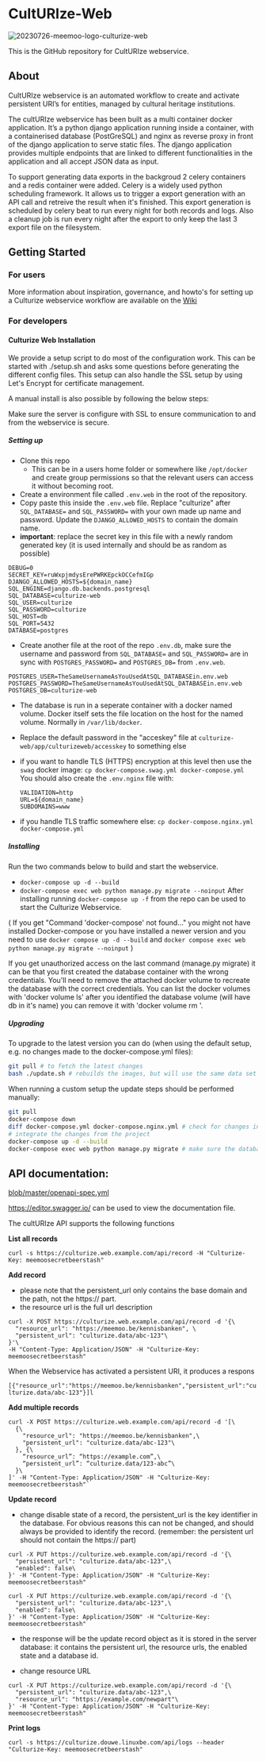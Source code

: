 # CultURIze-Web


![20230726-meemoo-logo-culturize-web](https://github.com/viaacode/culturize-web/assets/14292591/31523e53-1dd4-4647-a6e9-5788eac1c12a)


This is the GitHub repository for CultURIze webservice.

## About

CultURIze webservice is an automated workflow to create and activate persistent URI’s for entities, managed by cultural heritage institutions.

The cultURIze webservice has been built as a multi container docker application. It’s a python django application running inside a container, with a containerised database (PostGreSQL) and nginx as reverse proxy in front of the django application to serve static files. The django application provides multiple endpoints that are linked to different functionalities in the application and all accept JSON data as input.

To support generating data exports in the backgroud 2 celery containers and a redis container were added. Celery is a widely used python scheduling framework. It allows us to trigger a export generation with an API call and retreive the result when it's finished. This export generation is scheduled by celery beat to run every night for both records and logs. Also a cleanup job is run every night after the export to only keep the last 3 export file on the filesystem.


## Getting Started

### For users
More information about inspiration, governance, and howto's for setting up a Culturize webservice workflow are available on the [Wiki](https://github.com/viaacode/culturize-web/wiki)

### For developers

#### Culturize Web Installation 

We provide a setup script to do most of the configuration work. This can be started with ./setup.sh
and asks some questions before generating the different config files. This setup can also handle the
SSL setup by using Let's Encrypt for certificate management.

A manual install is also possible by following the below steps:

Make sure the server is configure with SSL to ensure communication to and from the webservice is secure.

##### Setting up

* Clone this repo
  * This can be in a users home folder or somewhere like `/opt/docker` and create group permissions
    so that the relevant users can access it without becoming root.
* Create a environment file called `.env.web` in the root of the repository.
* Copy paste this inside the `.env.web` file. Replace "culturize" after `SQL_DATABASE=` and `SQL_PASSWORD=` with your own made up name and password. Update the `DJANGO_ALLOWED_HOSTS` to contain the domain name.
* **important**: replace the secret key in this file with a newly random generated key (it is used
  internally and should be as random as possible)
```
DEBUG=0
SECRET_KEY=ruWxpjmdysErePWRKEpckOCCefmIGp
DJANGO_ALLOWED_HOSTS=${domain_name}
SQL_ENGINE=django.db.backends.postgresql
SQL_DATABASE=culturize-web
SQL_USER=culturize
SQL_PASSWORD=culturize
SQL_HOST=db
SQL_PORT=5432
DATABASE=postgres
```
* Create another file at the root of the repo `.env.db`, make sure the username and password from `SQL_DATABASE=` and `SQL_PASSWORD=` are in sync with `POSTGRES_PASSWORD=` and `POSTGRES_DB=` from `.env.web`.
```
POSTGRES_USER=TheSameUsernameAsYouUsedAtSQL_DATABASEin.env.web
POSTGRES_PASSWORD=TheSameUsernameAsYouUsedAtSQL_DATABASEin.env.web
POSTGRES_DB=culturize-web
```
* The database is run in a seperate container with a docker named volume. Docker itself sets the
  file location on the host for the named volume. Normally in `/var/lib/docker`.
* Replace the default password in the "acceskey" file at `culturize-web/app/culturizeweb/accesskey`
  to something else

* if you want to handle TLS (HTTPS) encryption at this level then use the `swag` docker image:
  `cp docker-compose.swag.yml docker-compose.yml`
  You should also create the `.env.nginx` file with:
  ```
  VALIDATION=http
  URL=${domain_name}
  SUBDOMAINS=www
  ```

* if you handle TLS traffic somewhere else:
  `cp docker-compose.nginx.yml docker-compose.yml`


##### Installing

Run the two commands below to build and start the webservice.
* `docker-compose up -d --build`
* `docker-compose exec web python manage.py migrate --noinput`
After installing running `docker-compose up -f` from the repo can be used to start the Culturize Webservice. 

( If you get "Command 'docker-compose' not found..." you might not have installed Docker-compose or you have installed a newer version and you need to use `docker compose up -d --build` and `docker compose exec web python manage.py migrate --noinput` )

If you get unauthorized access on the last command (manage.py migrate) it can be that you first
created the database container with the wrong credentials. You'll need to remove the attached docker
volume to recreate the database with the correct credentials. You can list the docker volumes with
'docker volume ls' after you identified the database volume (will have db in it's name) you can
remove it with 'docker volume rm <volume-name>'.

##### Upgrading

To upgrade to the latest version you can do (when using the default setup, e.g. no changes made to the docker-compose.yml files):
```bash
git pull # to fetch the latest changes
bash ./update.sh # rebuilds the images, but will use the same data set
```

When running a custom setup the update steps should be performed manually:
```bash
git pull
docker-compose down
diff docker-compose.yml docker-compose.nginx.yml # check for changes in the default configuration
# integrate the changes from the project
docker-compose up -d --build
docker-compose exec web python manage.py migrate # make sure the database is migrated
```



## API documentation:

[blob/master/openapi-spec.yml ](https://github.com/viaacode/culturize-web/blob/master/openapi-spec.yml) 

https://editor.swagger.io/ can be used to view the documentation file. 

The cultURIze API supports the following functions

**List all records**

`curl -s https://culturize.web.example.com/api/record -H "Culturize-Key: meemoosecretbeerstash"`

**Add record**

- please note that the persistent_url only contains the base domain and the path, not the https:// part.
- the resource url is the full url description
```
curl -X POST https://culturize.web.example.com/api/record -d '{\
  "resource_url": "https://meemoo.be/kennisbanken", \
  "persistent_url": "culturize.data/abc-123"\
}'\
-H "Content-Type: Application/JSON" -H "Culturize-Key: meemoosecretbeerstash"
```

When the Webservice has activated a persistent URI, it produces a respons

`[{"resource_url":"https://meemoo.be/kennisbanken","persistent_url":"culturize.data/abc-123"}]l`

**Add multiple records**

```
curl -X POST https://culturize.web.example.com/api/record -d '[\
  {\
    "resource_url": "https://meemoo.be/kennisbanken",\
    "persistent_url": "culturize.data/abc-123"\
  }, {\
    “resource_url”: “https://example.com”,\
    “persistent_url”: “culturize.data/123-abc”\
  }\
]' -H "Content-Type: Application/JSON" -H "Culturize-Key: meemoosecretbeerstash"`
```

**Update record**

- change disable state of a record, the persistent_url is the key identifier in
  the database. For obvious reasons this can not be changed, and should always be
  provided to identify the record. (remember: the persistent url should not contain the https:// part)
```
curl -X PUT https://culturize.web.example.com/api/record -d '{\
  "persistent_url": "culturize.data/abc-123",\
  "enabled": false\
}' -H "Content-Type: Application/JSON" -H "Culturize-Key: meemoosecretbeerstash"
```

```
curl -X PUT https://culturize.web.example.com/api/record -d '{\
  "persistent_url": "culturize.data/abc-123",\
  "enabled": false\
}' -H "Content-Type: Application/JSON" -H "Culturize-Key: meemoosecretbeerstash"
```
- the response will be the update record object as it is stored in the server
  database: it contains the persistent url, the resource urls, the enabled state
  and a database id.

- change resource URL
```
curl -X PUT https://culturize.web.example.com/api/record -d '{\
  "persistent_url": "culturize.data/abc-123",\
  "resource_url": "https://example.com/newpart"\
}' -H "Content-Type: Application/JSON" -H "Culturize-Key: meemoosecretbeerstash"
```

**Print logs**

`curl -s https://culturize.douwe.linuxbe.com/api/logs --header "Culturize-Key: meemoosecretbeerstash"`




